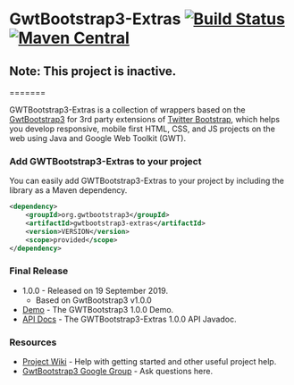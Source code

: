 # GwtBootstrap3-Extras [![Build Status](https://travis-ci.org/gwtbootstrap3/gwtbootstrap3-extras.svg?branch=master)](https://travis-ci.org/gwtbootstrap3/gwtbootstrap3-extras) [![Maven Central](https://maven-badges.herokuapp.com/maven-central/org.gwtbootstrap3/gwtbootstrap3-extras/badge.svg?style=flat-square)](https://maven-badges.herokuapp.com/maven-central/org.gwtbootstrap3/gwtbootstrap3-extras/)

## Note: This project is inactive.

=======

GWTBootstrap3-Extras is a collection of wrappers based on the [GwtBootstrap3](https://github.com/gwtbootstrap3/gwtbootstrap3) for 3rd party extensions of [Twitter Bootstrap](http://getbootstrap.com/), which helps you develop responsive, mobile first HTML, CSS, and JS projects on the web using Java and Google Web Toolkit (GWT). 

### Add GWTBootstrap3-Extras to your project
You can easily add GWTBootstrap3-Extras to your project by including the library as a Maven dependency.

```xml
<dependency>
    <groupId>org.gwtbootstrap3</groupId>
    <artifactId>gwtbootstrap3-extras</artifactId>
    <version>VERSION</version>
    <scope>provided</scope>
</dependency>
```
### Final Release
* 1.0.0 - Released on 19 September 2019. 
  * Based on GwtBootstrap3 v1.0.0
* [Demo](http://gwtbootstrap3.github.io/gwtbootstrap3-demo/) - The GWTBootstrap3 1.0.0 Demo.
* [API Docs](http://gwtbootstrap3.github.io/gwtbootstrap3-demo/extras-apidocs) - The GWTBootstrap3-Extras 1.0.0 API Javadoc.

### Resources
* [Project Wiki](https://github.com/gwtbootstrap3/gwtbootstrap3-extras/wiki) - Help with getting started and other useful project help.
* [GwtBootstrap3 Google Group](https://groups.google.com/forum/?fromgroups#!forum/gwtbootstrap3) - Ask questions here.
